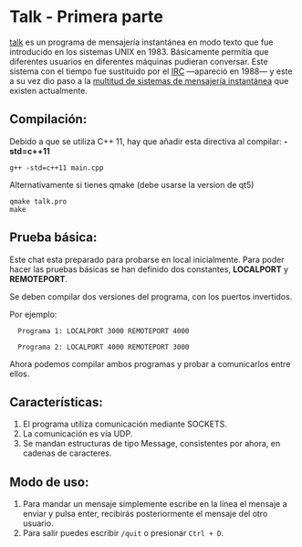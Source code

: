 # Talk - Primera parte

[talk](https://en.wikipedia.org/wiki/Talk_%28software%29) es un programa de mensajería instantánea en modo texto que fue introducido en los sistemas UNIX en 1983. Básicamente permitía que diferentes usuarios en diferentes máquinas pudieran conversar. Este sistema con el tiempo fue sustituido por el [IRC](https://en.wikipedia.org/wiki/Internet_Relay_Chat) —apareció en 1988— y este a su vez dio paso a la [multitud de sistemas de mensajería instantánea](https://en.wikipedia.org/wiki/Comparison_of_instant_messaging_protocols) que existen actualmente.


## Compilación:

   Debido a que se utiliza C++ 11, hay que añadir esta directiva al compilar: **-std=c++11**
   
   `g++ -std=c++11 main.cpp`

   Alternativamente si tienes qmake (debe usarse la version de qt5)
   ```
   qmake talk.pro
   make
   ``` 

   
## Prueba básica:
   Este chat esta preparado para probarse en local inicialmente. Para poder hacer las pruebas básicas se han definido dos constantes, **LOCALPORT** y **REMOTEPORT**.

   Se deben compilar dos versiones del programa, con los puertos invertidos. 

   Por ejemplo:
   
      Programa 1: LOCALPORT 3000 REMOTEPORT 4000

      Programa 2: LOCALPORT 4000 REMOTEPORT 3000

   Ahora podemos compilar ambos programas y probar a comunicarlos entre ellos.

## Características:

1. El programa utiliza comunicación mediante SOCKETS.
2. La comunicación es vía UDP.
3. Se mandan estructuras de tipo Message, consistentes por ahora, en cadenas de caracteres.
   
## Modo de uso:
1. Para mandar un mensaje simplemente escribe en la línea el mensaje a enviar y pulsa enter, recibirás posteriormente el mensaje del otro usuario.
2. Para salir puedes escribir `/quit` o presionar `Ctrl + D`.

